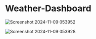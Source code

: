 # Weather-Dashboard
![Screenshot 2024-11-09 053952](https://github.com/user-attachments/assets/4893e7c7-05f2-405c-9d15-02c3e816a03e)


![Screenshot 2024-11-09 053928](https://github.com/user-attachments/assets/5ea2a607-05b0-44e3-ad9f-a78c5194cb5f)
